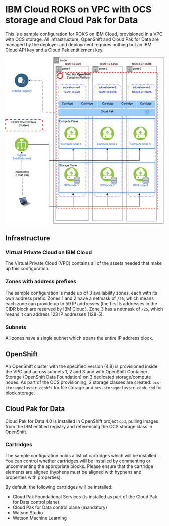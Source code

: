 # IBM Cloud ROKS on VPC with OCS storage and Cloud Pak for Data
This is a sample configuration for ROKS on IBM Cloud, provisioned in a VPC with OCS storage. All infrastructure, OpenShift and Cloud Pak for Data are managed by the deployer and deployment requires nothing but an IBM Cloud API key and a Cloud Pak entitlement key.

![Picture of the environment](./ibm-roks-ocs.png)

## Infrastructure

### Virtual Private Cloud on IBM Cloud
The Virtual Private Cloud (VPC) contains all of the assets needed that make up this configuration.

### Zones with address prefixes
The sample configuration is made up of 3 availability zones, each with its own address prefix. Zones 1 and 2 have a netmask of `/26`, which means each zone can provide up to 59 IP addresses (the first 5 addresses in the CIDR block are reserved by IBM Cloud). Zone 3 has a netmask of `/25`, which means it can address 123 IP addresses (128-5).

### Subnets
All zones have a single subnet which spans the entire IP address block.

## OpenShift
An OpenShift cluster with the specified version (4.8) is provisioned inside the VPC and across subnets 1, 2 and 3 and with OpenShift Container Storage (OpenShift Data Foundation) on 3 dedicated storage/compute nodes. As part of the OCS provisioning, 2 storage classes are created: `ocs-storagecluster-cephfs` for file storage and `ocs-storagecluster-ceph-rbd` for block storage.

## Cloud Pak for Data
Cloud Pak for Data 4.0 is installed in OpenShift project `cpd`, pulling images from the IBM entitled registry and referencing the OCS storage class in OpenShift.

### Cartridges
The sample configuration holds a list of cartridges which will be installed. You can control whether cartridges will be installed by commenting or uncommenting the appropriate blocks. Please ensure that the cartridge elements are aligned (hyphens must be aligned with hyphens and properties with properties).

By default, the following cartridges will be installed:
* Cloud Pak Foundational Services (is installed as part of the Cloud Pak for Data control plane)
* Cloud Pak for Data control plane (mandatory)
* Watson Studio
* Watson Machine Learning
